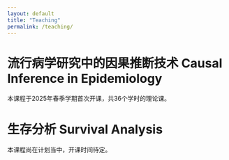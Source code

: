 ```yaml
---
layout: default
title: "Teaching"
permalink: /teaching/
---
```


# 流行病学研究中的因果推断技术 Causal Inference in Epidemiology
本课程于2025年春季学期首次开课，共36个学时的理论课。

# 生存分析 Survival Analysis
本课程尚在计划当中，开课时间待定。
